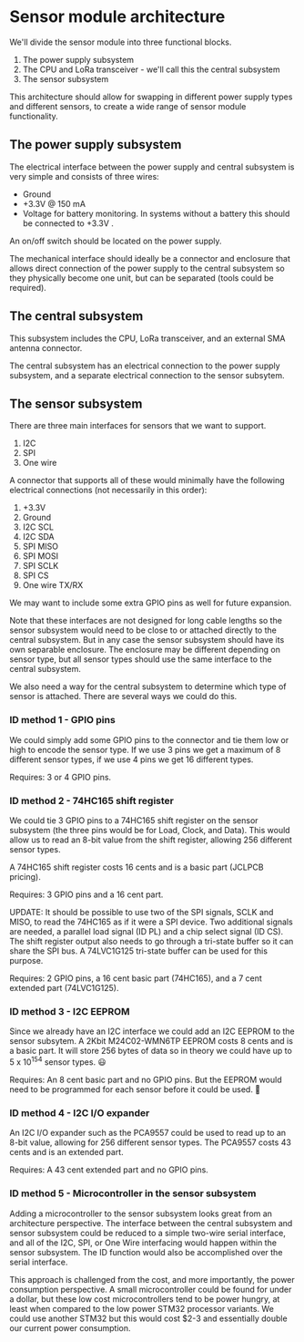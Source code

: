 # Sensor module architecture

We'll divide the sensor module into three functional blocks.

1. The power supply subsystem
2. The CPU and LoRa transceiver - we'll call this the central subsystem
3. The sensor subsystem

This architecture should allow for swapping in different power supply types and different sensors, to create a wide range of sensor module functionality.

## The power supply subsystem

The electrical interface between the power supply and central subsystem is very simple and consists of three wires:

- Ground
- +3.3V @ 150 mA
- Voltage for battery monitoring. In systems without a battery this should be connected to +3.3V .

An on/off switch should be located on the power supply.

The mechanical interface should ideally be a connector and enclosure that allows direct connection of the power supply to the central subsystem so they physically become one unit, but can be separated (tools could be required).

## The central subsystem

This subsystem includes the CPU, LoRa transceiver, and an external SMA antenna connector.

The central subsystem has an electrical connection to the power supply subsystem, and a separate electrical connection to the sensor subsytem.

## The sensor subsystem

There are three main interfaces for sensors that we want to support.

1. I2C
2. SPI
3. One wire 

A connector that supports all of these would minimally have the following electrical connections (not necessarily in this order):

1. +3.3V
2. Ground
3. I2C SCL
4. I2C SDA
5. SPI MISO
6. SPI MOSI
7. SPI SCLK
8. SPI CS
9. One wire TX/RX

We may want to include some extra GPIO pins as well for future expansion.

Note that these interfaces are not designed for long cable lengths so the sensor subsystem would need to be close to or attached directly to the central subsystem. But in any case the sensor subsystem should have its own separable enclosure. The enclosure may be different depending on sensor type, but all sensor types should use the same interface to the central subsystem.

We also need a way for the central subsystem to determine which type of sensor is attached. There are several ways we could do this.

### ID method 1 - GPIO pins

We could simply add some GPIO pins to the connector and tie them low or high to encode the sensor type. If we use 3 pins we get a maximum of 8 different sensor types, if we use 4 pins we get 16 different types.

Requires: 3 or 4 GPIO pins.

### ID method 2 - 74HC165 shift register

We could tie 3 GPIO pins to a 74HC165 shift register on the sensor subsystem (the three pins would be for Load, Clock, and Data). This would allow us to read an 8-bit value from the shift register, allowing 256 different sensor types.

A 74HC165 shift register costs 16 cents and is a basic part (JCLPCB pricing).

Requires: 3 GPIO pins and a 16 cent part.

UPDATE: It should be possible to use two of the SPI signals, SCLK and MISO, to read the 74HC165 as if it were a SPI device. Two additional signals are needed, a parallel load signal (ID PL) and a chip select signal (ID CS). The shift register output also needs to go through a tri-state buffer so it can share the SPI bus. A 74LVC1G125 tri-state buffer can be used for this purpose.

Requires: 2 GPIO pins, a 16 cent basic part (74HC165), and a 7 cent extended part (74LVC1G125).

### ID method 3 - I2C EEPROM

Since we already have an I2C interface we could add an I2C EEPROM to the sensor subsytem. A 2Kbit M24C02-WMN6TP EEPROM costs 8 cents and is a basic part. It will store 256 bytes of data so in theory we could have up to 5 x 10<sup>154</sup> sensor types. :smiley:

Requires: An 8 cent basic part and no GPIO pins. But the EEPROM would need to be programmed for each sensor before it could be used. :grimacing:

### ID method 4 - I2C I/O expander

An I2C I/O expander such as the PCA9557 could be used to read up to an 8-bit value, allowing for 256 different sensor types. The PCA9557 costs 43 cents and is an extended part.

Requires: A 43 cent extended part and no GPIO pins.

### ID method 5 - Microcontroller in the sensor subsystem

Adding a microcontroller to the sensor subsystem looks great from an architecture perspective. The interface between the central subsystem and sensor subsystem could be reduced to a simple two-wire serial interface, and all of the I2C, SPI, or One Wire interfacing would happen within the sensor subsystem. The ID function would also be accomplished over the serial interface.

This approach is challenged from the cost, and more importantly, the power consumption perspective. A small microcontroller could be found for under a dollar, but these low cost microcontrollers tend to be power hungry, at least when compared to the low power STM32 processor variants. We could use another STM32 but this would cost $2-3 and essentially double our current power consumption.






